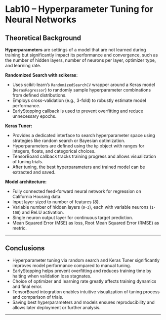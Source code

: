 # Lab10 – Hyperparameter Tuning for Neural Networks

## Theoretical Background

**Hyperparameters** are settings of a model that are not learned during training but significantly impact its performance and convergence, such as the number of hidden layers, number of neurons per layer, optimizer type, and learning rate.

**Randomized Search with scikeras:**  
- Uses scikit-learn’s `RandomizedSearchCV` wrapper around a Keras model (`KerasRegressor`) to randomly sample hyperparameter combinations from defined distributions.  
- Employs cross-validation (e.g., 3-fold) to robustly estimate model performance.  
- EarlyStopping callback is used to prevent overfitting and reduce unnecessary epochs.

**Keras Tuner:**  
- Provides a dedicated interface to search hyperparameter space using strategies like random search or Bayesian optimization.  
- Hyperparameters are defined using the `hp` object with ranges for integers, floats, and categorical choices.  
- TensorBoard callback tracks training progress and allows visualization of tuning trials.  
- After tuning, the best hyperparameters and trained model can be extracted and saved.

**Model architecture:**  
- Fully connected feed-forward neural network for regression on California Housing data.  
- Input layer sized to number of features (8).  
- Variable number of hidden layers (`0-3`), each with variable neurons (`1-100`) and ReLU activation.  
- Single neuron output layer for continuous target prediction.  
- Mean Squared Error (MSE) as loss, Root Mean Squared Error (RMSE) as metric.

---

## Conclusions

- Hyperparameter tuning via random search and Keras Tuner significantly improves model performance compared to manual tuning.  
- EarlyStopping helps prevent overfitting and reduces training time by halting when validation loss stagnates.  
- Choice of optimizer and learning rate greatly affects training dynamics and final error.  
- TensorBoard integration enables intuitive visualization of tuning process and comparison of trials.  
- Saving best hyperparameters and models ensures reproducibility and allows later deployment or further analysis.

---
